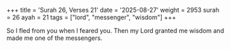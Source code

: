 +++
title = 'Surah 26, Verses 21'
date = '2025-08-27'
weight = 2953
surah = 26
ayah = 21
tags = ["lord", "messenger", "wisdom"]
+++

So I fled from you when I feared you. Then my Lord granted me wisdom and made me one of the messengers.